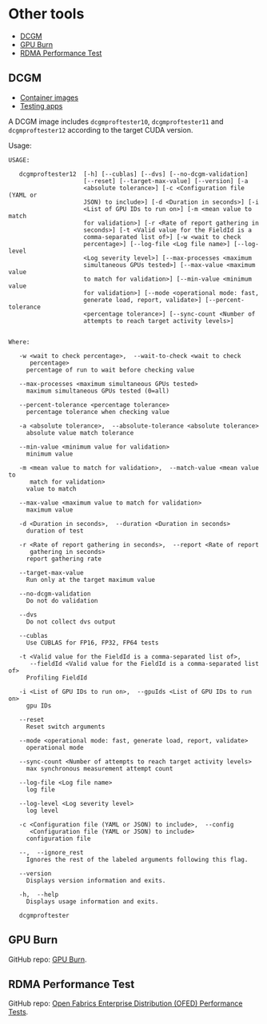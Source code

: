 # Other tools

* [DCGM](#dcgm)
* [GPU Burn](#gpu-burn)
* [RDMA Performance Test](#rdma-performance-test)

## DCGM

* [Container images](https://catalog.ngc.nvidia.com/orgs/nvidia/teams/cloud-native/containers/dcgm/tags)
* [Testing apps](https://github.com/NVIDIA/DCGM/tree/master/testing/python3/apps)

A DCGM image includes `dcgmproftester10`, `dcgmproftester11` and `dcgmproftester12` according to the target CUDA version.

Usage:

```console
USAGE:

   dcgmproftester12  [-h] [--cublas] [--dvs] [--no-dcgm-validation]
                     [--reset] [--target-max-value] [--version] [-a
                     <absolute tolerance>] [-c <Configuration file (YAML or
                     JSON) to include>] [-d <Duration in seconds>] [-i
                     <List of GPU IDs to run on>] [-m <mean value to match
                     for validation>] [-r <Rate of report gathering in
                     seconds>] [-t <Valid value for the FieldId is a
                     comma-separated list of>] [-w <wait to check
                     percentage>] [--log-file <Log file name>] [--log-level
                     <Log severity level>] [--max-processes <maximum
                     simultaneous GPUs tested>] [--max-value <maximum value
                     to match for validation>] [--min-value <minimum value
                     for validation>] [--mode <operational mode: fast,
                     generate load, report, validate>] [--percent-tolerance
                     <percentage tolerance>] [--sync-count <Number of
                     attempts to reach target activity levels>]


Where:

   -w <wait to check percentage>,  --wait-to-check <wait to check
      percentage>
     percentage of run to wait before checking value

   --max-processes <maximum simultaneous GPUs tested>
     maximum simultaneous GPUs tested (0=all)

   --percent-tolerance <percentage tolerance>
     percentage tolerance when checking value

   -a <absolute tolerance>,  --absolute-tolerance <absolute tolerance>
     absolute value match tolerance

   --min-value <minimum value for validation>
     minimum value

   -m <mean value to match for validation>,  --match-value <mean value to
      match for validation>
     value to match

   --max-value <maximum value to match for validation>
     maximum value

   -d <Duration in seconds>,  --duration <Duration in seconds>
     duration of test

   -r <Rate of report gathering in seconds>,  --report <Rate of report
      gathering in seconds>
     report gathering rate

   --target-max-value
     Run only at the target maximum value

   --no-dcgm-validation
     Do not do validation

   --dvs
     Do not collect dvs output

   --cublas
     Use CUBLAS for FP16, FP32, FP64 tests

   -t <Valid value for the FieldId is a comma-separated list of>,
      --fieldId <Valid value for the FieldId is a comma-separated list of>
     Profiling FieldId

   -i <List of GPU IDs to run on>,  --gpuIds <List of GPU IDs to run on>
     gpu IDs

   --reset
     Reset switch arguments

   --mode <operational mode: fast, generate load, report, validate>
     operational mode

   --sync-count <Number of attempts to reach target activity levels>
     max synchronous measurement attempt count

   --log-file <Log file name>
     log file

   --log-level <Log severity level>
     log level

   -c <Configuration file (YAML or JSON) to include>,  --config
      <Configuration file (YAML or JSON) to include>
     configuration file

   --,  --ignore_rest
     Ignores the rest of the labeled arguments following this flag.

   --version
     Displays version information and exits.

   -h,  --help
     Displays usage information and exits.

   dcgmproftester
```

## GPU Burn

GitHub repo: [GPU Burn](https://github.com/wilicc/gpu-burn).

## RDMA Performance Test

GitHub repo: [Open Fabrics Enterprise Distribution (OFED) Performance Tests](https://github.com/linux-rdma/perftest).